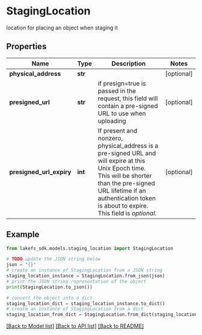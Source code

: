 # StagingLocation

location for placing an object when staging it

## Properties

Name | Type | Description | Notes
------------ | ------------- | ------------- | -------------
**physical_address** | **str** |  | [optional] 
**presigned_url** | **str** | if presign&#x3D;true is passed in the request, this field will contain a pre-signed URL to use when uploading | [optional] 
**presigned_url_expiry** | **int** | If present and nonzero, physical_address is a pre-signed URL and will expire at this Unix Epoch time.  This will be shorter than the pre-signed URL lifetime if an authentication token is about to expire.  This field is *optional*.  | [optional] 

## Example

```python
from lakefs_sdk.models.staging_location import StagingLocation

# TODO update the JSON string below
json = "{}"
# create an instance of StagingLocation from a JSON string
staging_location_instance = StagingLocation.from_json(json)
# print the JSON string representation of the object
print(StagingLocation.to_json())

# convert the object into a dict
staging_location_dict = staging_location_instance.to_dict()
# create an instance of StagingLocation from a dict
staging_location_from_dict = StagingLocation.from_dict(staging_location_dict)
```
[[Back to Model list]](../README.md#documentation-for-models) [[Back to API list]](../README.md#documentation-for-api-endpoints) [[Back to README]](../README.md)


